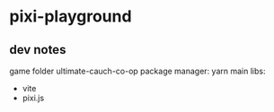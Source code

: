 # pixi-playground

## dev notes
game folder ultimate-cauch-co-op
package manager: yarn
main libs:
- vite
- pixi.js